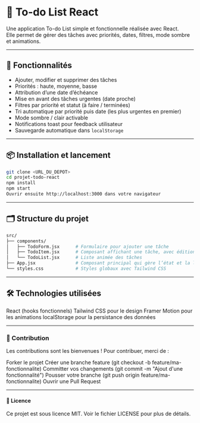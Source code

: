 # 📝 To-do List React

Une application To-do List simple et fonctionnelle réalisée avec React.  
Elle permet de gérer des tâches avec priorités, dates, filtres, mode sombre et animations.

---

## 🚀 Fonctionnalités

- Ajouter, modifier et supprimer des tâches  
- Priorités : haute, moyenne, basse  
- Attribution d’une date d’échéance  
- Mise en avant des tâches urgentes (date proche)  
- Filtres par priorité et statut (à faire / terminées)  
- Tri automatique par priorité puis date (les plus urgentes en premier)  
- Mode sombre / clair activable  
- Notifications toast pour feedback utilisateur  
- Sauvegarde automatique dans `localStorage`

---

## 📦 Installation et lancement

```bash
git clone <URL_DU_DEPOT>
cd projet-todo-react
npm install
npm start
Ouvrir ensuite http://localhost:3000 dans votre navigateur 
```

---

## 🗂 Structure du projet

```bash
src/
├── components/
│   ├── TodoForm.jsx      # Formulaire pour ajouter une tâche
│   ├── TodoItem.jsx      # Composant affichant une tâche, avec édition et suppression
│   └── TodoList.jsx      # Liste animée des tâches
├── App.jsx               # Composant principal qui gère l’état et la logique globale
└── styles.css            # Styles globaux avec Tailwind CSS
```

---

## 🛠 Technologies utilisées

React (hooks fonctionnels)
Tailwind CSS pour le design
Framer Motion pour les animations
localStorage pour la persistance des données

---

### 🤝 Contribution

Les contributions sont les bienvenues !
Pour contribuer, merci de :

Forker le projet
Créer une branche feature (git checkout -b feature/ma-fonctionnalite)
Committer vos changements (git commit -m "Ajout d'une fonctionnalité")
Pousser votre branche (git push origin feature/ma-fonctionnalite)
Ouvrir une Pull Request

---

#### 📄 Licence

Ce projet est sous licence MIT.
Voir le fichier LICENSE pour plus de détails.